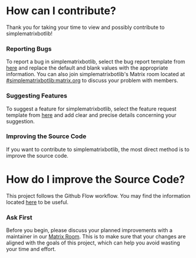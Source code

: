 # How can I contribute?

Thank you for taking your time to view and possibly contribute to simplematrixbotlib!

### Reporting Bugs

To report a bug in simplematrixbotlib, select the bug report template from [here](https://github.com/KrazyKirby99999/simple-matrix-bot-lib/issues/new/choose) and replace the default and blank values with the appropriate information. You can also join simplematrixbotlib's Matrix room located at [#simplematrixbotlib:matrix.org](https://matrix.to/#/#simplematrixbotlib:matrix.org) to discuss your problem with members.

### Suggesting Features

To suggest a feature for simplematrixbotlib, select the feature request template from [here](https://github.com/KrazyKirby99999/simple-matrix-bot-lib/issues/new/choose) and add clear and precise details concerning your suggestion.

### Improving the Source Code

If you want to contribute to simplematrixbotlib, the most direct method is to improve the source code. 

# How do I improve the Source Code?

This project follows the Github Flow workflow. You may find the information located [here](https://guides.github.com/introduction/flow/) to be useful.

### Ask First

Before you begin, please discuss your planned improvements with a maintainer in our [Matrix Room](https://matrix.to/#/#simplematrixbotlib:matrix.org). This is to make sure that your changes are aligned with the goals of this project, which can help you avoid wasting your time and effort.
